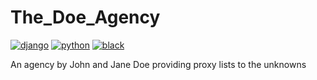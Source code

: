 # The_Doe_Agency

[![django](https://img.shields.io/badge/Django-v3.2-%23092E20?style=flat-square&logo=django)](https://www.djangoproject.com)
[![python](https://img.shields.io/badge/Python-v3.9-%233776AB?style=flat-square&logo=python)](https://www.python.org)
[![black](https://img.shields.io/badge/code%20style-black-000000.svg?style=flat-square)](https://github.com/psf/black)

An agency by John and Jane Doe providing proxy lists to the unknowns
